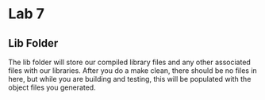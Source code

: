 # Lab 7
## Lib Folder

The lib folder will store our compiled library files and any other associated files with our libraries. After you do a make clean, there should be no files in here, but while you are building and testing, this will be populated with the object files you generated.

